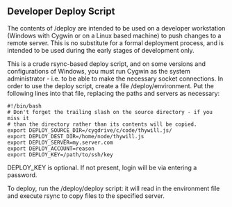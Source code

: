 Developer Deploy Script
-----------------------

The contents of /deploy are intended to be used on a developer workstation
(Windows with Cygwin or on a Linux based machine) to push changes to a remote
server. This is no substitute for a formal deployment process, and is intended
to be used during the early stages of development only.

This is a crude rsync-based deploy script, and on some versions and
configurations of Windows, you must run Cygwin as the system administrator -
i.e. to be able to make the necessary socket connections. In order to use the
deploy script, create a file /deploy/environment. Put the following lines into
that file, replacing the paths and servers as necessary:

    #!/bin/bash
    # Don't forget the trailing slash on the source directory - if you miss it
    # than the directory rather than its contents will be copied.
    export DEPLOY_SOURCE_DIR=/cygdrive/c/code/thywill.js/
    export DEPLOY_DEST_DIR=/home/node/thywill.js
    export DEPLOY_SERVER=my.server.com
    export DEPLOY_ACCOUNT=reason
    export DEPLOY_KEY=/path/to/ssh/key

DEPLOY_KEY is optional. If not present, login will be via entering a password.

To deploy, run the /deploy/deploy script: it will read in the environment
file and execute rsync to copy files to the specified server.
